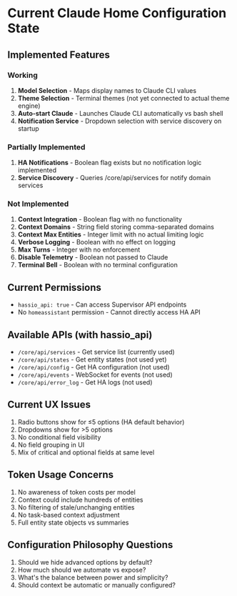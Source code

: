 # Current Claude Home Configuration State

## Implemented Features

### Working
1. **Model Selection** - Maps display names to Claude CLI values
2. **Theme Selection** - Terminal themes (not yet connected to actual theme engine)
3. **Auto-start Claude** - Launches Claude CLI automatically vs bash shell
4. **Notification Service** - Dropdown selection with service discovery on startup

### Partially Implemented
1. **HA Notifications** - Boolean flag exists but no notification logic implemented
2. **Service Discovery** - Queries /core/api/services for notify domain services

### Not Implemented
1. **Context Integration** - Boolean flag with no functionality
2. **Context Domains** - String field storing comma-separated domains
3. **Context Max Entities** - Integer limit with no actual limiting logic
4. **Verbose Logging** - Boolean with no effect on logging
5. **Max Turns** - Integer with no enforcement
6. **Disable Telemetry** - Boolean not passed to Claude
7. **Terminal Bell** - Boolean with no terminal configuration

## Current Permissions
- `hassio_api: true` - Can access Supervisor API endpoints
- No `homeassistant` permission - Cannot directly access HA API

## Available APIs (with hassio_api)
- `/core/api/services` - Get service list (currently used)
- `/core/api/states` - Get entity states (not used yet)
- `/core/api/config` - Get HA configuration (not used)
- `/core/api/events` - WebSocket for events (not used)
- `/core/api/error_log` - Get HA logs (not used)

## Current UX Issues
1. Radio buttons show for ≤5 options (HA default behavior)
2. Dropdowns show for >5 options
3. No conditional field visibility
4. No field grouping in UI
5. Mix of critical and optional fields at same level

## Token Usage Concerns
1. No awareness of token costs per model
2. Context could include hundreds of entities
3. No filtering of stale/unchanging entities
4. No task-based context adjustment
5. Full entity state objects vs summaries

## Configuration Philosophy Questions
1. Should we hide advanced options by default?
2. How much should we automate vs expose?
3. What's the balance between power and simplicity?
4. Should context be automatic or manually configured?